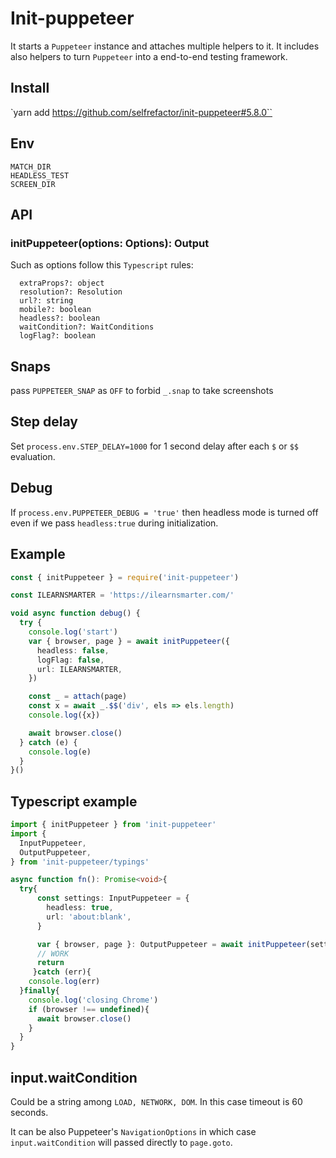 # Init-puppeteer

It starts a `Puppeteer` instance and attaches multiple helpers to it. It includes also helpers to turn `Puppeteer` into a end-to-end testing framework.

## Install

`yarn add https://github.com/selfrefactor/init-puppeteer#5.8.0``

## Env

```
MATCH_DIR
HEADLESS_TEST
SCREEN_DIR
```

## API

### initPuppeteer(options: Options): Output

Such as options follow this `Typescript` rules:

```
  extraProps?: object
  resolution?: Resolution
  url?: string
  mobile?: boolean
  headless?: boolean
  waitCondition?: WaitConditions
  logFlag?: boolean
```

## Snaps

pass `PUPPETEER_SNAP` as `OFF` to forbid `_.snap` to take screenshots

## Step delay

Set `process.env.STEP_DELAY=1000` for 1 second delay after each `$` or `$$` evaluation.

## Debug

If `process.env.PUPPETEER_DEBUG = 'true'` then headless mode is turned off even if we pass `headless:true` during initialization.

## Example

```typescript
const { initPuppeteer } = require('init-puppeteer')

const ILEARNSMARTER = 'https://ilearnsmarter.com/'

void async function debug() {
  try {
    console.log('start')
    var { browser, page } = await initPuppeteer({
      headless: false,
      logFlag: false,
      url: ILEARNSMARTER,
    })

    const _ = attach(page)
    const x = await _.$$('div', els => els.length)
    console.log({x})

    await browser.close()
  } catch (e) {
    console.log(e)
  }
}()
```

## Typescript example

```typescript
import { initPuppeteer } from 'init-puppeteer'
import {
  InputPuppeteer,
  OutputPuppeteer,
} from 'init-puppeteer/typings'

async function fn(): Promise<void>{
  try{
      const settings: InputPuppeteer = {
        headless: true,
        url: 'about:blank',
      }

      var { browser, page }: OutputPuppeteer = await initPuppeteer(settings)
      // WORK
      return
     }catch (err){
    console.log(err)
  }finally{
    console.log('closing Chrome')
    if (browser !== undefined){
      await browser.close()
    }
  }
}
```

## input.waitCondition

Could be a string among `LOAD, NETWORK, DOM`. In this case timeout is 60 seconds.

It can be also Puppeteer's `NavigationOptions` in which case `input.waitCondition` will passed directly to `page.goto`.

